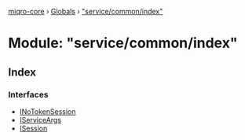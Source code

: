 [miqro-core](../README.md) › [Globals](../globals.md) › ["service/common/index"](_service_common_index_.md)

# Module: "service/common/index"

## Index

### Interfaces

* [INoTokenSession](../interfaces/_service_common_index_.inotokensession.md)
* [IServiceArgs](../interfaces/_service_common_index_.iserviceargs.md)
* [ISession](../interfaces/_service_common_index_.isession.md)
